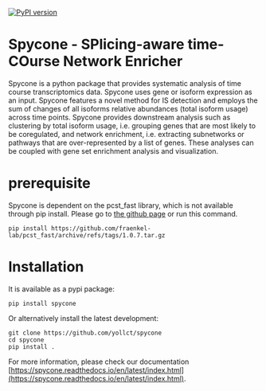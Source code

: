 [![PyPI version](https://badge.fury.io/py/spycone.svg)](https://badge.fury.io/py/spycone)

# Spycone - SPlicing-aware time-COurse Network Enricher

Spycone is a python package that provides systematic analysis of time course transcriptomics data. Spycone uses gene or isoform expression as an input. Spycone features a novel method for IS detection and employs the sum of changes of all isoforms relative abundances (total isoform usage) across time points. Spycone provides downstream analysis such as clustering by total isoform usage, i.e. grouping genes that are most likely to be coregulated, and network enrichment, i.e. extracting subnetworks or pathways that are over-represented by a list of genes. These analyses can be coupled with gene set enrichment analysis and visualization.

# prerequisite

Spycone is dependent on the pcst_fast library, which is not available through pip install. Please go to [the github page](https://github.com/fraenkel-lab/pcst_fast) or run this command.
```
pip install https://github.com/fraenkel-lab/pcst_fast/archive/refs/tags/1.0.7.tar.gz
```

# Installation
It is available as a pypi package:
```
pip install spycone
```

Or alternatively install the latest development:
```
git clone https://github.com/yollct/spycone
cd spycone
pip install .
```

For more information, please check our documentation [https://spycone.readthedocs.io/en/latest/index.html](https://spycone.readthedocs.io/en/latest/index.html).
